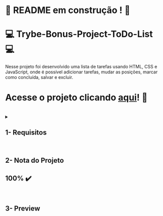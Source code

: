 # :construction: README em construção ! :construction:

# :computer: Trybe-Bonus-Project-ToDo-List :computer:

Nesse projeto foi desenvolvido uma lista de tarefas usando HTML, CSS e JavaScript, onde é possível adicionar tarefas, mudar as posições, marcar como concluída, salvar e excluir.

# Acesse o projeto clicando [aqui]()! :green_heart:

<br />

<details>
<summary>
  
## 1- Requisitos
  
</summary>
 
### 1 - Adicione à sua lista o título "Minha Lista de Tarefas" em uma tag `<header>`

<strong>Adicione uma tag <code>header</code> com o conteúdo "Minha Lista de Tarefas"</strong><br />

### 2 - Adicione abaixo do título um parágrafo com o texto "Clique duas vezes em um item para marcá-lo como completo"

<strong>Adicione abaixo do título "Minha Lista de Tarefas" um parágrafo com id="funcionamento" e com o conteúdo do texto "Clique duas vezes em um item para marcá-lo como completo"</strong><br />

### 3 - Adicione um input onde a pessoa usuária poderá digitar o nome do item que deseja adicionar à lista

<strong>Adicione um input com o id="texto-tarefa" onde a pessoa usuária poderá digitar o nome do item que deseja adicionar à lista</strong><br />

### 4 - Adicione uma lista ordenada de tarefas

<strong>Adicione uma lista ordenada de tarefas com o id="lista-tarefas"</strong><br />

### 5 - Adicione um botão e, ao clicar nesse botão, um novo item deverá ser criado ao final da lista e o texto do input deve ser limpo

<strong>Adicione um botão com id="criar-tarefa" e, ao clicar nesse botão, um novo item deverá ser criado ao final da lista e o texto do input deve ser limpo</strong><br />

### 6 - Adicione três novas tarefas e ordene todas as tarefas da lista por ordem de criação

<strong>Adicione três tarefas à lista de tarefas e garanta que as tarefas adicionadas à lista não apareçam em uma ordem diferente da que foram criadas. Por exemplo, ao adicionar as tarefas `Fazer exercícios do bloco 4`, `Segunda tarefa` e `Anotar dicas de JS`, elas devem constar na lista exatamente nessa ordem.</strong><br />

### 7 - Clicar em um item da lista deve alterar a cor de fundo do item para cinza

<strong>Ao clicar em um item da lista, este deve adquirir a cor adicionada à folha de estilo com o padrão: `background-color: nome-da-cor`, não sendo permitido qualquer outro padrão de nomenclatura de cores.</strong><br />

### 8 - Não deve ser possível selecionar mais de um elemento da lista ao mesmo tempo

<strong>Não deve ser possível selecionar mais de um elemento da lista ao mesmo tempo</strong><br />

### 9 - Clicar duas vezes em um item, faz com que ele seja riscado, indicando que foi completado. Deve ser possível desfazer essa ação clicando novamente duas vezes no item

<strong>Crie uma classe CSS com o nome "completed" e defina a propriedade "text-decoration" com o valor "line-through". Utilize a classe CSS "completed" para adicionar o efeito de letra tachada (riscada) às tarefas finalizadas.</strong><br />

### 10 - Adicione um botão que quando clicado deve apagar todos os itens da lista

<strong>Adicione um botão com id="apaga-tudo" que quando clicado deve apagar todos os itens da lista</strong><br />

### 11 - Adicione um botão que quando clicado remove **somente** os elementos finalizados da sua lista

<strong>Adicione um botão com id="remover-finalizados" que quando clicado remove **somente** os elementos finalizados da sua lista</strong><br />

---

## Requisitos Bônus

### 12 - Adicione um botão que salva o conteúdo da lista. Se você fechar e reabrir a página, a lista deve continuar no estado em que estava

<strong>Adicione um botão com id="salvar-tarefas" que salva o conteúdo da lista. Se você fechar e reabrir a página, a lista deve continuar no estado em que estava</strong><br />

### 13 - Adicione dois botões, que permitam mover o item selecionado para cima ou para baixo na lista de tarefas

<strong>Adicione dois botões, um com id="mover-cima" e outro com id="mover-baixo", que permitam mover o item selecionado para cima ou para baixo na lista de tarefas</strong><br />

### 14 - Adicione um botão que, quando clicado, remove o item selecionado

<strong>Adicione um botão com id="remover-selecionado" que, quando clicado, remove o item selecionado</strong><br />

</details>
<br />

## 2- Nota do Projeto

## 100% :heavy_check_mark:

<br />

## 3- Preview
